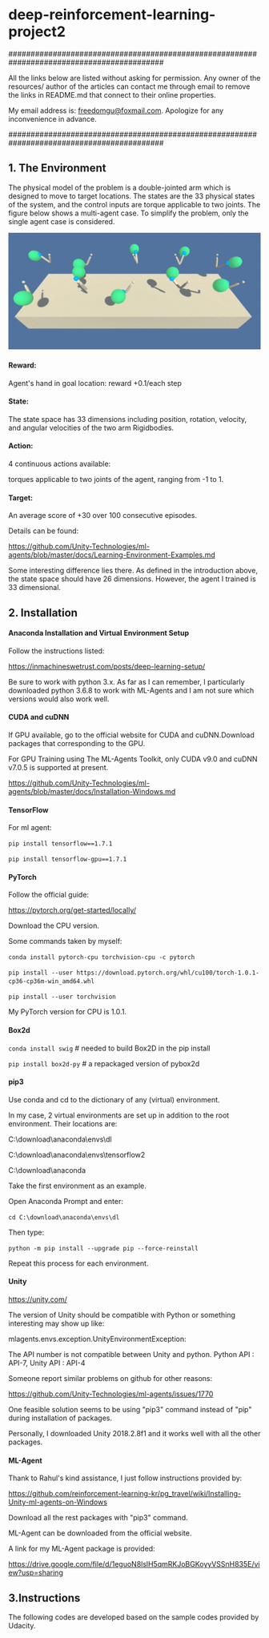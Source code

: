 # deep-reinforcement-learning-project2
###########################################################################################

All the links below are listed without asking for permission. Any owner of the resources/ author of the articles
can contact me through email to remove the links in README.md that connect to their online properties. 

My email address is: freedomgu@foxmail.com. Apologize for any inconvenience in advance. 

###########################################################################################
## 1. The Environment
The physical model of the problem is a double-jointed arm which is designed to move to target locations. The states are the 33 physical states of the system, and the control inputs are torque applicable to two joints. The figure below shows a multi-agent case. To simplify the problem, only the single agent case is considered. 

![image](https://github.com/gcbbobo/deep-reinforcement-learning-project2/blob/master/reacher.PNG)

#### Reward:
Agent's hand in goal location: reward +0.1/each step

#### State:
The state space has 33 dimensions including position, rotation, velocity, and angular velocities of the two arm Rigidbodies.

#### Action:
4 continuous actions available:

torques applicable to two joints of the agent, ranging from -1 to 1.

#### Target:
An average score of +30 over 100 consecutive episodes.

Details can be found:

https://github.com/Unity-Technologies/ml-agents/blob/master/docs/Learning-Environment-Examples.md

Some interesting difference lies there. As defined in the introduction above, the state space should have 26 dimensions. However, the agent I trained is 33 dimensional. 

## 2. Installation
#### Anaconda Installation and Virtual Environment Setup
Follow the instructions listed: 

https://inmachineswetrust.com/posts/deep-learning-setup/

Be sure to work with python 3.x. As far as I can remember, I particularly downloaded python 3.6.8 to work with ML-Agents and I am not sure which versions would also work well.

#### CUDA and cuDNN
If GPU available, go to the official website for CUDA and cuDNN.Download packages that corresponding to the GPU. 

For GPU Training using The ML-Agents Toolkit, only CUDA v9.0 and cuDNN v7.0.5 is supported at present.

https://github.com/Unity-Technologies/ml-agents/blob/master/docs/Installation-Windows.md

#### TensorFlow
For ml agent:

`pip install tensorflow==1.7.1`

`pip install tensorflow-gpu==1.7.1`

#### PyTorch
Follow the official guide:

https://pytorch.org/get-started/locally/

Download the CPU version.

Some commands taken by myself:

`conda install pytorch-cpu torchvision-cpu -c pytorch`

`pip install --user https://download.pytorch.org/whl/cu100/torch-1.0.1-cp36-cp36m-win_amd64.whl`

`pip install --user torchvision`

My PyTorch version for CPU is 1.0.1.

#### Box2d
`conda install swig` # needed to build Box2D in the pip install

`pip install box2d-py` # a repackaged version of pybox2d

#### pip3
Use conda and cd to the dictionary of any (virtual) environment.

In my case, 2 virtual environments are set up in addition to the root environment. Their locations are:

C:\download\anaconda\envs\dl

C:\download\anaconda\envs\tensorflow2

C:\download\anaconda

Take the first environment as an example.

Open Anaconda Prompt and enter:

`cd C:\download\anaconda\envs\dl`

Then type:

`python -m pip install --upgrade pip --force-reinstall`

Repeat this process for each environment.

#### Unity
https://unity.com/

The version of Unity should be compatible with Python or something interesting may show up like:

mlagents.envs.exception.UnityEnvironmentException: 

The API number is not compatible between Unity and python. Python API : API-7, Unity API : API-4

Someone report similar problems on github for other reasons:

https://github.com/Unity-Technologies/ml-agents/issues/1770

One feasible solution seems to be using "pip3" command instead of "pip" during installation of packages.

Personally, I downloaded Unity 2018.2.8f1 and it works well with all the other packages. 

#### ML-Agent
Thank to Rahul's kind assistance, I just follow instructions provided by:

https://github.com/reinforcement-learning-kr/pg_travel/wiki/Installing-Unity-ml-agents-on-Windows

Download all the rest packages with "pip3" command.

ML-Agent can be downloaded from the official website.

A link for my ML-Agent package is provided:

https://drive.google.com/file/d/1eguoN8lslH5qmRKJoBGKoyyVSSnH835E/view?usp=sharing

## 3.Instructions
The following codes are developed based on the sample codes provided by Udacity.


